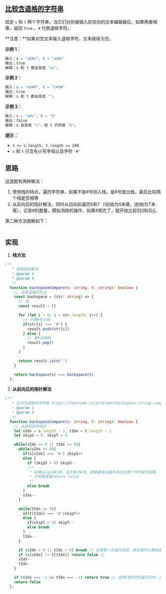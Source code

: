 ## [比较含退格的字符串](https://leetcode.cn/problems/backspace-string-compare/)

<script setup>
  import img from '/imgs/算法/比较含退格的字符串.gif'
</script>

给定 `s` 和 `t` 两个字符串，当它们分别被输入到空白的文本编辑器后，如果两者相等，返回 `true` 。`#` 代表退格字符。

**注意：**如果对空文本输入退格字符，文本继续为空。

**示例 1：**

```js
输入：s = "ab#c", t = "ad#c"
输出：true
解释：s 和 t 都会变成 "ac"。
```

**示例 2：**

```js
输入：s = "ab##", t = "c#d#"
输出：true
解释：s 和 t 都会变成 ""。
```

**示例 3：**

```js
输入：s = "a#c", t = "b"
输出：false
解释：s 会变成 "c"，但 t 仍然是 "b"。
```

**提示：**

- `1 <= s.length, t.length <= 200`
- `s` 和 `t` 只含有小写字母以及字符 `'#'`

## 思路

这道题有两种解法：

1. 使用栈的特点，遍历字符串，如果不是#号则入栈，是#号就出栈，最后比较两个栈是否相等
2. 从前向后的指针解法，同时从后向前遍历S和T（i初始为S末尾，j初始为T末尾），记录#的数量，模拟消除的操作，如果#用完了，就开始比较S[i]和S[j]。

第二种方法图解如下：

<img :src="img" />

## 实现

1. **栈方法**

```typescript
/**
   * 使用栈的解法
   * @param s
   * @param t
   */
  function backspaceCompare(s: string, t: string): boolean {
    // 去除退格的方法
    const backspace = (str: string) => {
      // 栈
      const result = []

      for (let i = 0; i < str.length; i++) {
        // 不是#号入栈
        if(str[i] !== '#') {
          result.push(str[i])
        } else {
          // 是#则弹栈
          result.pop()
        }
      }

      return result.join('')
    }

    return backspace(s) === backspace(t)
  };
```

2. **从前向后的指针解法**

```typescript
/**
   * 比较含退格的字符串 https://leetcode.cn/problems/backspace-string-compare/
   * @param s
   * @param t
   */
  function backspaceCompare(s: string, t: string): boolean {
    // 从前向后的指针
    let sIdx = s.length - 1, tIdx = t.length - 1
    let skipS = 0, skipT = 0

    while(sIdx >= 0 || tIdx >= 0){
      while(sIdx >= 0){
        if(s[sIdx] === '#') skipS++
        else {
          if (skipS > 0) skipS--
          /**
           * 如果skipS等于0，且不等于#号，就需要跳出循环去比较两个字符是否相等
           * 不相等直接return false
           */
          else break
        }
        sIdx--
      }

      while(tIdx >= 0){
        if(t[tIdx] === '#')skipT++
        else {
          if(skipT > 0) skipT--
          else break
        }
        tIdx--
      }

      if (sIdx < 0 || tIdx < 0) break // 如果某一方遍历完成，跳出循环计算结果
      if (s[sIdx] != t[tIdx]) return false //
      sIdx--
      tIdx--
    }

    if (sIdx === -1 && tIdx === -1) return true // 说明S和T同时遍历完毕，并且字符都相等
    return false
  };
```

